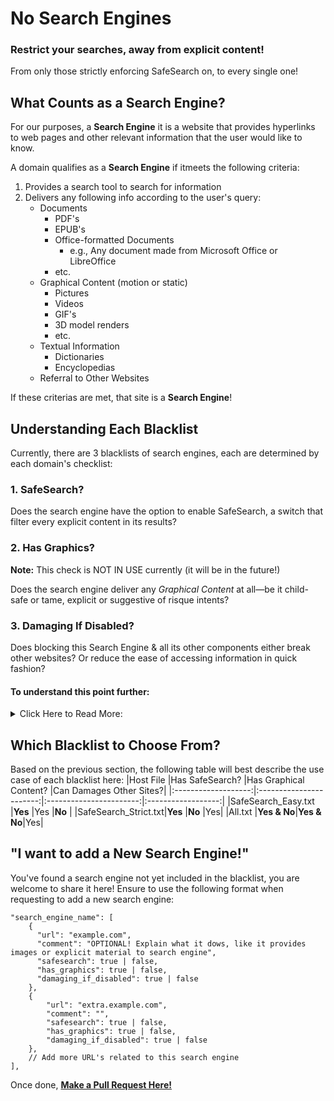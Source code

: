 # No Search Engines

### Restrict your searches, away from explicit content!

From only those strictly enforcing SafeSearch on, to every single one!

## What Counts as a Search Engine?

For our purposes, a <strong>Search Engine</strong> it is a website that provides hyperlinks to web pages and other relevant information that the user would like to know.

A domain qualifies as a <strong>Search Engine</strong> if itmeets the following criteria:

1. Provides a search tool to search for information
2. Delivers any following info according to the user's query:
   - Documents
     - PDF's
     - EPUB's
     - Office-formatted Documents
       - e.g., Any document made from Microsoft Office or LibreOffice
     - etc.
   - Graphical Content (motion or static)
     - Pictures
     - Videos
     - GIF's
     - 3D model renders
     - etc.
   - Textual Information
     - Dictionaries
     - Encyclopedias
   - Referral to Other Websites

If these criterias are met, that site is a <strong>Search Engine</strong>!

## Understanding Each Blacklist

Currently, there are 3 blacklists of search engines, each are determined by each domain's checklist:

### 1. SafeSearch?

Does the search engine have the option to enable SafeSearch, a switch that filter every explicit content in its results?

### 2. Has Graphics?

<strong>Note:</strong> This check is NOT IN USE currently (it will be in the future!)

Does the search engine deliver any _Graphical Content_ at all—be it child-safe or tame, explicit or suggestive of risque intents?

### 3. Damaging If Disabled?

Does blocking this Search Engine & all its other components either break other websites? Or reduce the ease of accessing information in quick fashion?

#### To understand this point further:

<details>
  <summary>Click Here to Read More:</summary>
  
A search engine **is not always a single unit** that delivers all information being searched for by the user.

For Example:

**[DuckDuckGo](https://duckduckgo.com)** requries the help of **2 other domains** to serve information:

1. **[links.duckduckgo.com](https://links.duckduckgo.com)** provides hyperlinks to each result in the _All tab_
2. **[external-content.duckduckgo.com](https://external-content.duckduckgo.com)** provides _Graphical Content_ to preview thumbnails of each image & GIF in _Images tab_ & news arcticle in _News tab_

#### Sometimes, the same company **can serve 2 versions of its Search Engine—or more!**

**For Example:**

**1.** Besides **[DuckDuckGo.com](https://duckduckgo.com)**, DuckDuckGo (the company) offers **4 more variants** of its search engine:

- **[DuckDuckGo Safe](https://safe.duckduckgo.com)** (it has SafeSearch strictly enforced!)
- **[DuckDuckGo HTML](https://html.duckduckgo.com)** (No JavaScript to serve Images, News, Videos, etc.)
- **[DuckDuckGo Lite](https://lite.duckduckgo.com)** (Clone of DuckDuckGo HTML, but with a different look)
- **[DuckDuckGo Start](https://start.duckduckgo.com)** (I have no clue about its purpose)

Given that there _4 variants_ of DuckDuckGo's _Search Engine_, and **all 4 share the same components used to deliver information**, those common domains—**[links.duckduckgo.com](links.duckduckgo.com)** & **[external-content.duckduckgo.com](links.duckduckgo.com)**—must also be evaluated for being included in the blacklist.

But sometimes, however...

#### a.) Blocking such common domins can break other websites!

**For Example:**

**1.** Blocking Google.com (it allows SafeSearch to be turned off) **breaks the following:**

- Captchas & reCaptchas (if the website relies on Google's implementation of it)
- YouTube (a few reloads is needed to play a video)

**But even if blocking those don't break other websites**

#### b.) Blocking a Search Engine restricts access to so much information!

**For Example:**

1. <strong>[Wikipedia](https://wikipedia.org)</strong> is one of the most frequently visited Search Engine, but under _SafeSearch_Strict_ blacklist, this is blacklisted due to the lack of SafeSearch (allowing you to search up _Textual Information_ and _Graphical Content_ of any explicit material and topic).

If any of the two occur when a Search Engine's domain (and it relatives) are blacklisted,
**It is _Damaging When Disabled_**--it ruins one's web experience **for** the purpose of maintaining **a clean and pure conscience**

</details>

## Which Blacklist to Choose From?

Based on the previous section, the following table will best describe the use case of each blacklist here:
|Host File |Has SafeSearch? |Has Graphical Content? |Can Damages Other Sites?|
|:-------------------:|:-----------------------:|:-----------------------:|:------------------:|
|SafeSearch_Easy.txt |<strong>Yes</strong> |Yes |<strong>No</strong> |
|SafeSearch_Strict.txt|<strong>Yes</strong> |<strong>No</strong> |Yes|
|All.txt |<strong>Yes & No</strong>|<strong>Yes & No</strong>|Yes|

## "I want to add a New Search Engine!"

You've found a search engine not yet included in the blacklist, you are welcome to share it here!
Ensure to use the following format when requesting to add a new search engine:

```
"search_engine_name": [
    {
      "url": "example.com",
      "comment": "OPTIONAL! Explain what it dows, like it provides images or explicit material to search engine",
      "safesearch": true | false,
      "has_graphics": true | false,
      "damaging_if_disabled": true | false
    },
    {
        "url": "extra.example.com",
        "comment": "",
        "safesearch": true | false,
        "has_graphics": true | false,
        "damaging_if_disabled": true | false
    },
    // Add more URL's related to this search engine
],
```

Once done, **[Make a Pull Request Here!](https://github.com/ryanbarillosofficial/hosts/pulls)**

